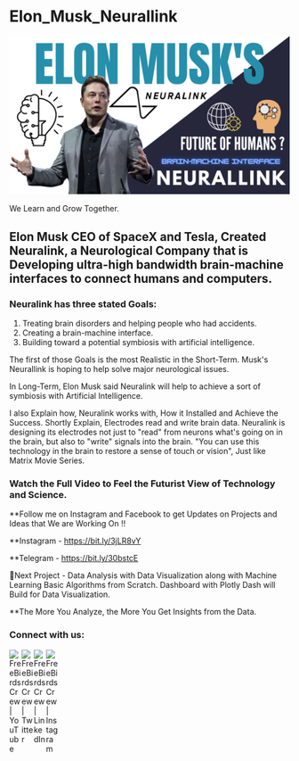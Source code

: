 # Elon_Musk_Neurallink

![Screenshot](ELONMUSK.png)

We Learn and Grow Together.

## Elon Musk CEO of SpaceX and Tesla, Created Neuralink, a Neurological Company that is Developing ultra-high bandwidth brain-machine interfaces to connect humans and computers.
### Neuralink has three stated Goals: 
1. Treating brain disorders and helping people who had accidents.
2. Creating a brain-machine interface.
3. Building toward a potential symbiosis with artificial intelligence. 

The first of those Goals is the most Realistic in the Short-Term.
Musk's Neurallink is hoping to help solve major neurological issues. 

In Long-Term, Elon Musk said Neuralink will help to achieve a sort of symbiosis with Artificial Intelligence.

I also Explain how, Neuralink works with, How it Installed and Achieve the Success.
Shortly Explain, Electrodes read and write brain data. Neuralink is designing its electrodes not just to "read" from neurons what's going on in the brain, but also to "write" signals into the brain. "You can use this technology in the brain to restore a sense of touch or vision", Just like Matrix Movie Series.

### Watch the Full Video to Feel the Futurist View of Technology and Science.

**Follow me on Instagram and Facebook to get Updates on Projects and Ideas that We are Working On !!

**Instagram - https://bit.ly/3jLR8vY

**Telegram - https://bit.ly/30bstcE

🔴Next Project - Data Analysis with Data Visualization along with Machine Learning Basic Algorithms from Scratch. Dashboard with Plotly Dash will Build for Data Visualization.

**The More You Analyze, the More You Get Insights from the Data.
<br />
### Connect with us:

[<img align="left" alt="FreeBirds Crew | YouTube" width="22px" src="https://cdn.jsdelivr.net/npm/simple-icons@v3/icons/youtube.svg" />](https://www.youtube.com/channel/UC4RZP6hNT5gMlWCm0NDzUWg?view_as=subscriber?sub_confirmation=1)
[<img align="left" alt="FreeBirds Crew | Twitter" width="22px" src="https://cdn.jsdelivr.net/npm/simple-icons@v3/icons/twitter.svg" />](https://twitter.com/CrewFreebirds)
[<img align="left" alt="FreeBirds Crew | LinkedIn" width="22px" src="https://cdn.jsdelivr.net/npm/simple-icons@v3/icons/linkedin.svg" />](https://www.linkedin.com/in/simranjeet-singh-ab8071153/)
[<img align="left" alt="FreeBirds Crew | Instagram" width="22px" src="https://cdn.jsdelivr.net/npm/simple-icons@v3/icons/instagram.svg" />](https://www.instagram.com/freebirdscrew/)
